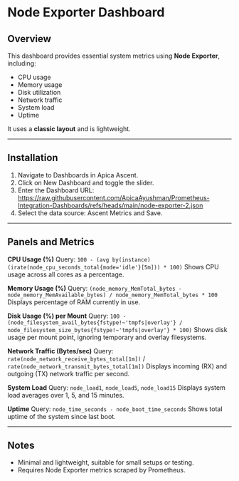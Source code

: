 # Node Exporter Dashboard

## Overview

This dashboard provides essential system metrics using **Node Exporter**, including:

* CPU usage
* Memory usage
* Disk utilization
* Network traffic
* System load
* Uptime

It uses a **classic layout** and is lightweight.

---

## Installation

1. Navigate to Dashboards in Apica Ascent.
2. Click on New Dashboard and toggle the slider.
3. Enter the Dashboard URL: https://raw.githubusercontent.com/ApicaAyushman/Prometheus-Integration-Dashboards/refs/heads/main/node-exporter-2.json
4. Select the data source: Ascent Metrics and Save.

---

## Panels and Metrics

**CPU Usage (%)**
Query: `100 - (avg by(instance)(irate(node_cpu_seconds_total{mode='idle'}[5m])) * 100)`
Shows CPU usage across all cores as a percentage.

**Memory Usage (%)**
Query: `(node_memory_MemTotal_bytes - node_memory_MemAvailable_bytes) / node_memory_MemTotal_bytes * 100`
Displays percentage of RAM currently in use.

**Disk Usage (%) per Mount**
Query: `100 - (node_filesystem_avail_bytes{fstype!~'tmpfs|overlay'} / node_filesystem_size_bytes{fstype!~'tmpfs|overlay'} * 100)`
Shows disk usage per mount point, ignoring temporary and overlay filesystems.

**Network Traffic (Bytes/sec)**
Query: `rate(node_network_receive_bytes_total[1m])` / `rate(node_network_transmit_bytes_total[1m])`
Displays incoming (RX) and outgoing (TX) network traffic per second.

**System Load**
Query: `node_load1`, `node_load5`, `node_load15`
Displays system load averages over 1, 5, and 15 minutes.

**Uptime**
Query: `node_time_seconds - node_boot_time_seconds`
Shows total uptime of the system since last boot.

---

## Notes

* Minimal and lightweight, suitable for small setups or testing.
* Requires Node Exporter metrics scraped by Prometheus.


